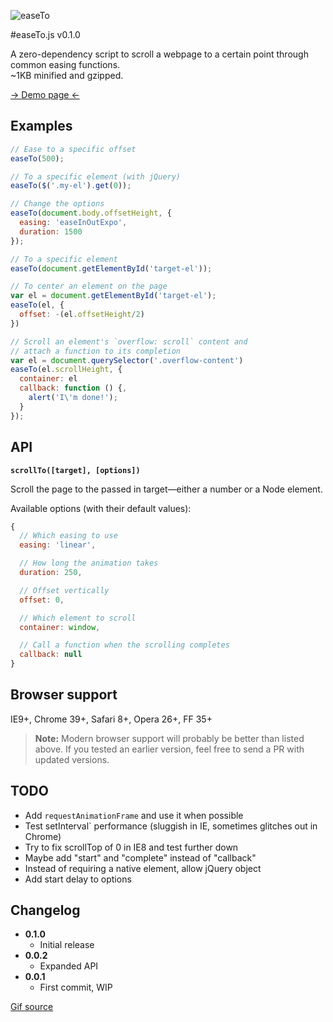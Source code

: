 ![easeTo](https://raw.github.com/flovan/easeto/master/demo/img/easeto.gif)

#easeTo.js v0.1.0

A zero-dependency script to scroll a webpage to a certain point through common easing functions.  
~1KB minified and gzipped.

[&rarr; Demo page &larr;](http://htmlpreview.github.io/?https://github.com/flovan/easeto/blob/master/demo/index.html)

## Examples

```javascript
// Ease to a specific offset
easeTo(500);

// To a specific element (with jQuery)
easeTo($('.my-el').get(0));

// Change the options
easeTo(document.body.offsetHeight, {
  easing: 'easeInOutExpo',
  duration: 1500
});

// To a specific element
easeTo(document.getElementById('target-el'));

// To center an element on the page
var el = document.getElementById('target-el');
easeTo(el, {
  offset: -(el.offsetHeight/2)
})

// Scroll an element's `overflow: scroll` content and
// attach a function to its completion
var el = document.querySelector('.overflow-content')
easeTo(el.scrollHeight, {
  container: el
  callback: function () {,
    alert('I\'m done!');
  }
});
```

## API

**`scrollTo([target], [options])`**

Scroll the page to the passed in target—either a number or a Node element.

Available options (with their default values):
```javascript
{
  // Which easing to use
  easing: 'linear',

  // How long the animation takes
  duration: 250,

  // Offset vertically
  offset: 0,

  // Which element to scroll
  container: window,

  // Call a function when the scrolling completes
  callback: null
}
```

## Browser support

IE9+, Chrome 39+, Safari 8+, Opera 26+, FF 35+

> **Note:** Modern browser support will probably be better than listed above. If you tested an earlier version, feel free to send a PR with updated versions.

## TODO

- Add `requestAnimationFrame` and use it when possible
- Test setInterval` performance (sluggish in IE, sometimes glitches out in Chrome)
- Try to fix scrollTop of 0 in IE8 and test further down
- Maybe add "start" and "complete" instead of "callback"
- Instead of requiring a native element, allow jQuery object
- Add start delay to options

## Changelog

* **0.1.0**
  * Initial release
* **0.0.2**
  * Expanded API
* **0.0.1**
  * First commit, WIP

[Gif source](http://giphy.com/gifs/slide-sliding-l7G89coKCSf3q)
